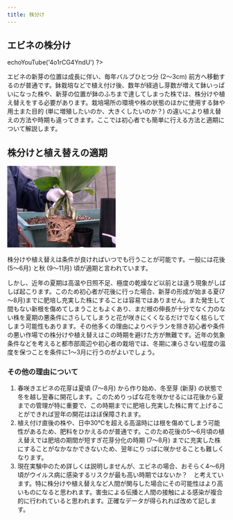 ```yaml
---
title: 株分け
---
```

## エビネの株分け
<?php $h->echoYouTube('4o1rCG4YndU') ?>

エビネの新芽の位置は成長に伴い、毎年バルブひとつ分 (2～3cm) 前方へ移動するのが普通です。鉢栽培などで植え付け後、数年が経過し芽数が増えて鉢いっぱいになった株や、新芽の位置が鉢のふちまで達してしまった株では、株分けや植え替えをする必要があります。栽培場所の環境や株の状態のほかに使用する鉢や用土また目的 (単に増殖したいのか、大きくしたいのか？) の違いにより植え替えの方法や時期も違ってきます。ここでは初心者でも簡単に行える方法と適期について解説します。

## 株分けと植え替えの適期
<img src="/assets/images/uekae.png" width="250" alt="エビネの植え替え (Calanthe) - Ranyuen" />

株分けや植え替えは条件が良ければいつでも行うことが可能です。一般には花後 (5～6月) と秋 (9～11月) 頃が適期と言われています。

しかし、近年の夏期は高温や日照不足、極度の乾燥など以前とは違う現象がしばしば起こります。このため初心者が花後に行った場合、新芽の形成が始まる夏(7～8月)までに肥培し充実した株にすることは容易ではありません。また発生して間もない新根を傷めてしまうこともよくあり、まだ根の伸長が十分でなく力のない株を夏期の悪条件にさらしてしまうと花が咲きにくくなるだけでなく枯らしてしまう可能性もあります。その他多くの理由によりベテランを除き初心者や条件の悪い作場での株分けや植え替えはこの時期を避けた方が無難です。近年の気象条件などを考えると都市部周辺や初心者の栽培では、冬期に凍らさない程度の温度を保つことを条件に1～3月に行うのがよいでしょう。

### その他の理由について
1. 春咲きエビネの花芽は夏頃 (7～8月) から作り始め、冬至芽 (新芽) の状態で冬を越し翌春に開花します。このためりっぱな花を咲かせるには花後から夏までの管理が特に重要で、この時期までに肥培し充実した株に育て上げることができれば翌年の開花はほぼ保障されます。
2. 植え付け直後の株や、日中30℃を超える高温時には根を傷めてしまう可能性があるため、肥料をひかえるのが普通です。このため花後の5～6月頃の植え替えでは肥培の期間が短すぎ花芽分化の時期 (7～8月) までに充実した株にすることがなかなかできないため、翌年にりっぱに咲かせることも難しくなります。
3. 現在実験中のため詳しくは説明しませんが、エビネの場合、おそらく4～6月頃がウイルス病に感染するリスクが最も高い時期ではないか？　と考えています。特に株分けや植え替えなど人間が関与した場合にその可能性はより高いものになると思われます。害虫による伝播と人間の接触による感染が複合的に行われていると思われます。正確なデータが得られれば改めて記します。
